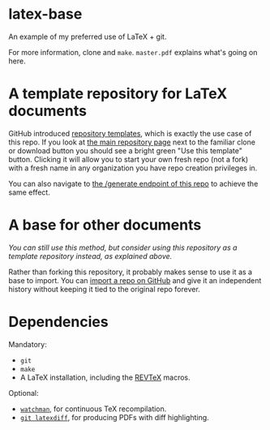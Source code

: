 # latex-base
An example of my preferred use of LaTeX + git.

For more information, clone and `make`.  `master.pdf` explains what's going on here.

# A template repository for LaTeX documents

GitHub introduced [repository templates](https://github.blog/2019-06-06-generate-new-repositories-with-repository-templates/), which is exactly the use case of this repo.  If you look at [the main repository page](https://github.com/evanberkowitz/latex-base) next to the familiar clone or download button you should see a bright green "Use this template" button.  Clicking it will allow you to start your own fresh repo (not a fork) with a fresh name in any organization you have repo creation privileges in.

You can also navigate to [the /generate endpoint of this repo](https://github.com/evanberkowitz/latex-base/generate) to achieve the same effect.

# A base for other documents

*You can still use this method, but consider using this repository as a template repository instead, as explained above.*

Rather than forking this repository, it probably makes sense to use it as a base to import.  You can [import a repo on GitHub](https://github.com/new/import) and give it an independent history without keeping it tied to the original repo forever.

# Dependencies

Mandatory:

 - `git`
 - `make`
 - A LaTeX installation, including the [REVTeX](https://en.wikipedia.org/wiki/REVTeX) macros.

Optional:

 - [`watchman`](https://github.com/facebook/watchman/), for continuous TeX recompilation.
 - [`git latexdiff`](https://gitlab.com/git-latexdiff/git-latexdiff), for producing PDFs with diff highlighting.
